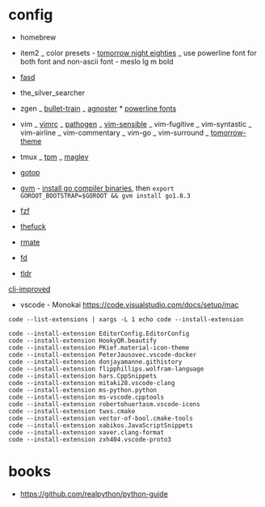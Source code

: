 # config

- homebrew
- item2
  _ color presets - [tomorrow night eighties](https://github.com/chriskempson/tomorrow-theme/tree/master/iTerm2)
  _ use powerline font for both font and non-ascii font - meslo lg m bold
- [fasd](https://github.com/clvv/fasd)
- the_silver_searcher
- zgen
  _ [bullet-train](https://github.com/caiogondim/bullet-train.zsh)
  _ [agnoster](https://github.com/nvbn/thefuck) \* [powerline fonts](https://github.com/powerline/fonts)
- vim
  _ [vimrc](https://github.com/amix/vimrc)
  _ [pathogen](https://github.com/tpope/vim-pathogen)
  _ [vim-sensible](https://github.com/tpope/vim-sensible)
  _ vim-fugitive
  _ vim-syntastic
  _ vim-airline
  _ vim-commentary
  _ vim-go
  _ vim-surround
  _ [tomorrow-theme](https://github.com/chriskempson/tomorrow-theme)
- tmux
  _ [tpm](https://github.com/tmux-plugins/tpm)
  _ [maglev](https://github.com/caiogondim/maglev)

- [gotop](https://github.com/cjbassi/gotop)

- [gvm](https://github.com/moovweb/gvm) - [install go compiler binaries](https://golang.org/doc/install/source), then `export GOROOT_BOOTSTRAP=$GOROOT && gvm install go1.8.3`

- [fzf](https://github.com/junegunn/fzf)

- [thefuck](https://github.com/nvbn/thefuck)

- [rmate](https://github.com/rafaelmaiolla/remote-vscode)

- [fd](https://github.com/sharkdp/fd/)

- [tldr](https://tldr.sh/)

[cli-improved](https://remysharp.com/2018/08/23/cli-improved)

- vscode - Monokai
  https://code.visualstudio.com/docs/setup/mac

```
code --list-extensions | xargs -L 1 echo code --install-extension
```

```
code --install-extension EditorConfig.EditorConfig
code --install-extension HookyQR.beautify
code --install-extension PKief.material-icon-theme
code --install-extension PeterJausovec.vscode-docker
code --install-extension donjayamanne.githistory
code --install-extension flipphillips.wolfram-language
code --install-extension hars.CppSnippets
code --install-extension mitaki28.vscode-clang
code --install-extension ms-python.python
code --install-extension ms-vscode.cpptools
code --install-extension robertohuertasm.vscode-icons
code --install-extension twxs.cmake
code --install-extension vector-of-bool.cmake-tools
code --install-extension xabikos.JavaScriptSnippets
code --install-extension xaver.clang-format
code --install-extension zxh404.vscode-proto3
```

# books

- https://github.com/realpython/python-guide
